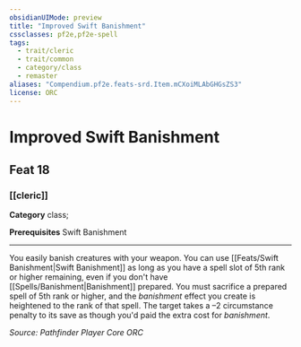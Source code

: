 ```yaml
---
obsidianUIMode: preview
title: "Improved Swift Banishment"
cssclasses: pf2e,pf2e-spell
tags:
  - trait/cleric
  - trait/common
  - category/class
  - remaster
aliases: "Compendium.pf2e.feats-srd.Item.mCXoiMLAbGHGsZS3"
license: ORC
---
```

# Improved Swift Banishment
## Feat 18
### [[cleric]]

**Category** class; 



**Prerequisites** Swift Banishment
* * *
You easily banish creatures with your weapon. You can use [[Feats/Swift Banishment|Swift Banishment]] as long as you have a spell slot of 5th rank or higher remaining, even if you don't have [[Spells/Banishment|Banishment]] prepared. You must sacrifice a prepared spell of 5th rank or higher, and the _banishment_ effect you create is heightened to the rank of that spell. The target takes a –2 circumstance penalty to its save as though you'd paid the extra cost for _banishment_.

*Source: Pathfinder Player Core*
*ORC*